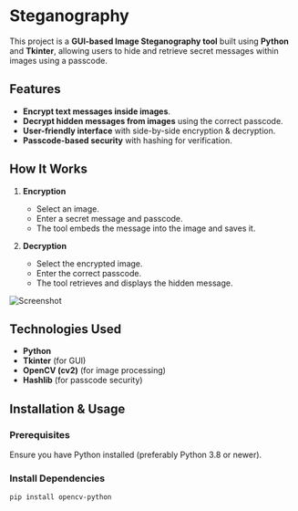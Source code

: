# Steganography

This project is a **GUI-based Image Steganography tool** built using **Python** and **Tkinter**, allowing users to hide and retrieve secret messages within images using a passcode.

## Features

- **Encrypt text messages inside images**.
- **Decrypt hidden messages from images** using the correct passcode.
- **User-friendly interface** with side-by-side encryption & decryption.
- **Passcode-based security** with hashing for verification.

## How It Works

1. **Encryption**

   - Select an image.
   - Enter a secret message and passcode.
   - The tool embeds the message into the image and saves it.

2. **Decryption**

   - Select the encrypted image.
   - Enter the correct passcode.
   - The tool retrieves and displays the hidden message.

![Screenshot]([https://github.com/sleeptoken/Stegoproj/blob/main/Screenshot.png])

## Technologies Used

- **Python**
- **Tkinter** (for GUI) 
- **OpenCV (cv2)** (for image processing) 
- **Hashlib** (for passcode security)

## Installation & Usage

### Prerequisites

Ensure you have Python installed (preferably Python 3.8 or newer).

### Install Dependencies

```sh
pip install opencv-python
```
